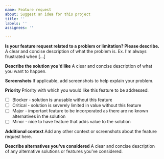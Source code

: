 ```yaml
---
name: Feature request
about: Suggest an idea for this project
title: ''
labels: ''
assignees: ''

---
```


**Is your feature request related to a problem or limitation? Please describe.**
A clear and concise description of what the problem is. Ex. I'm always frustrated when [...]

**Describe the solution you'd like**
A clear and concise description of what you want to happen.

**Screenshots**
If applicable, add screenshots to help explain your problem.

**Priority**
Priority with which you would like this feature to be addressed.
- [ ] Blocker - solution is unusable without this feature
- [ ] Critical - solution is severely limited in value without this feature
- [ ] Major - important feature to be incorporated as there are no  known alternatives in the solution
- [ ] Minor - nice to have feature that adds value to the solution

**Additional context**
Add any other context or screenshots about the feature request here.

**Describe alternatives you've considered**
A clear and concise description of any alternative solutions or features you've considered.
